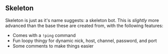 <h2>Skeleton</h2>
<p>Skeleton is just as it's name suggests: a skeleton bot. This is <i>slightly</i> more advanced than the base these are created from, with the following features:</p>
<ul>
  <li>Comes with a <code>!ping</code> command</li>
  <li>Fun loopy thingy for dynamic nick, host, channel, password, and port</li>
  <li>Some comments to make things easier</li>
</ul>
